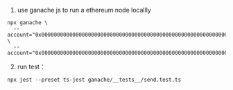 1. use ganache js to run a ethereum node locallly
```
npx ganache \
  --account="0x0000000000000000000000000000000000000000000000000000000000000001,1" \
  --account="0x0000000000000000000000000000000000000000000000000000000000000002,1"
```
2. run test：
```
npx jest --preset ts-jest ganache/__tests__/send.test.ts
```
